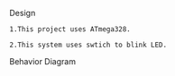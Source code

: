 Design

    1.This project uses ATmega328.
    
    2.This system uses swtich to blink LED.
    
Behavior Diagram



    
  
  
